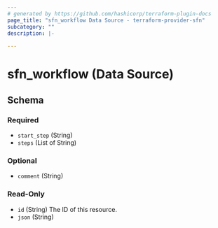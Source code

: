 ```yaml
---
# generated by https://github.com/hashicorp/terraform-plugin-docs
page_title: "sfn_workflow Data Source - terraform-provider-sfn"
subcategory: ""
description: |-
  
---
```


# sfn_workflow (Data Source)





<!-- schema generated by tfplugindocs -->
## Schema

### Required

- `start_step` (String)
- `steps` (List of String)

### Optional

- `comment` (String)

### Read-Only

- `id` (String) The ID of this resource.
- `json` (String)


